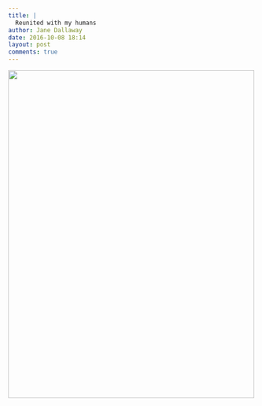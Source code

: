 ```yaml
---
title: |
  Reunited with my humans
author: Jane Dallaway
date: 2016-10-08 18:14
layout: post
comments: true
---
```


<div>
        <a href="http://static.skitters.dallaway.com/2016-10-08-reunited-with-my-humans-fullsize-IMG_3755.JPG">
          <img src="http://static.skitters.dallaway.com/2016-10-08-reunited-with-my-humans-thumb-IMG_3755.JPG" width="500" height="667"/>
        </a>
      </div>



  

      